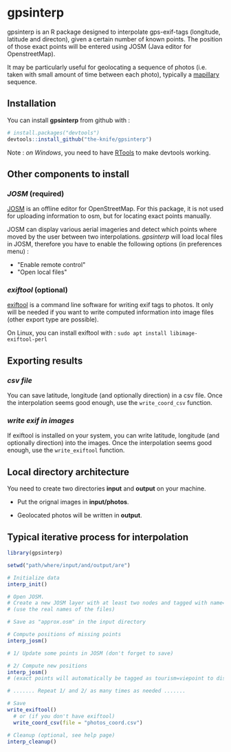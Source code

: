 
<!-- README.md is generated from README.Rmd. Please edit that file -->
gpsinterp
=========

gpsinterp is an R package designed to interpolate gps-exif-tags (longitude, latitude and directon), given a certain number of known points. The position of those exact points will be entered using JOSM (Java editor for OpenstreetMap).

It may be particularly useful for geolocating a sequence of photos (i.e. taken with small amount of time between each photo), typically a [mapillary](http://mapillary.com/app) sequence.

Installation
------------

You can install **gpsinterp** from github with :

``` r
# install.packages("devtools")
devtools::install_github("the-knife/gpsinterp")
```

Note : *on Windows*, you need to have [RTools](https://cran.r-project.org/bin/windows/Rtools) to make devtools working.

Other components to install
---------------------------

### *JOSM* (required)

[JOSM](http://josm.openstreetmap.de) is an offline editor for OpenStreetMap. For this package, it is not used for uploading information to osm, but for locating exact points manually.

JOSM can display various aerial imageries and detect which points where moved by the user between two interpolations. *gpsinterp* will load local files in JOSM, therefore you have to enable the following options (in preferences menu) :

-   "Enable remote control"
-   "Open local files"

### *exiftool* (optional)

[exiftool](http://sno.phy.queensu.ca/~phil/exiftool/) is a command line software for writing exif tags to photos. It only will be needed if you want to write computed information into image files (other export type are possible).

On Linux, you can install exiftool with : `sudo apt install libimage-exiftool-perl`

Exporting results
-----------------

### *csv file*

You can save latitude, longitude (and optionally direction) in a csv file. Once the interpolation seems good enough, use the `write_coord_csv` function.

### *write exif in images*

If exiftool is installed on your system, you can write latitude, longitude (and optionally direction) into the images. Once the interpolation seems good enough, use the `write_exiftool` function.

Local directory architecture
----------------------------

You need to create two directories **input** and **output** on your machine.

-   Put the orignal images in **input/photos**.

-   Geolocated photos will be written in **output**.

Typical iterative process for interpolation
-------------------------------------------

``` r
library(gpsinterp)

setwd("path/where/input/and/output/are")

# Initialize data
interp_init()

# Open JOSM.
# Create a new JOSM layer with at least two nodes and tagged with name="photo_xxx.JPG"
# (use the real names of the files)

# Save as "approx.osm" in the input directory

# Compute positions of missing points
interp_josm()

# 1/ Update some points in JOSM (don't forget to save)

# 2/ Compute new positions
interp_josm()
# (exact points will automatically be tagged as tourism=viepoint to distinguish them from interpolated ones)

# ....... Repeat 1/ and 2/ as many times as needed .......

# Save
write_exiftool()
  # or (if you don't have exiftool)
  write_coord_csv(file = "photos_coord.csv")

# Cleanup (optional, see help page)
interp_cleanup()
```
